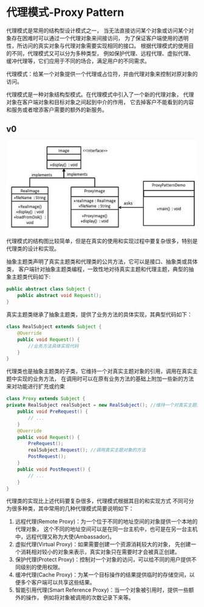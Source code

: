 # 代理模式-Proxy Pattern

代理模式是常用的结构型设计模式之一，
当无法直接访问某个对象或访问某个对象存在困难时可以通过一个代理对象来间接访问，
为了保证客户端使用的透明性，所访问的真实对象与代理对象需要实现相同的接口。
根据代理模式的使用目的不同，代理模式又可以分为多种类型，
例如保护代理、远程代理、虚拟代理、缓冲代理等，它们应用于不同的场合，满足用户的不同需求。

代理模式：给某一个对象提供一个代理或占位符，并由代理对象来控制对原对象的访问。

代理模式是一种对象结构型模式。在代理模式中引入了一个新的代理对象，
代理对象在客户端对象和目标对象之间起到中介的作用，
它去掉客户不能看到的内容和服务或者增添客户需要的额外的新服务。

## v0 

![](proxy_pattern_uml_diagram.jpg)

代理模式的结构图比较简单，但是在真实的使用和实现过程中要复杂很多，特别是代理类的设计和实现。

抽象主题类声明了真实主题类和代理类的公共方法，它可以是接口、抽象类或具体类，
客户端针对抽象主题类编程，一致性地对待真实主题和代理主题，典型的抽象主题类代码如下:
```java
public abstract class Subject {
    public abstract void Request();
}
```

真实主题类继承了抽象主题类，提供了业务方法的具体实现，其典型代码如下：
```java
class RealSubject extends Subject {
    @Override
    public void Request() {
        //业务方法具体实现代码
    }
}
```

代理类也是抽象主题类的子类，它维持一个对真实主题对象的引用，调用在真实主题中实现的业务方法，
在调用时可以在原有业务方法的基础上附加一些新的方法来对功能进行扩充或约束
```java
class Proxy extends Subject {
private RealSubject realSubject = new RealSubject(); //维持一个对真实主题对象的引用
    public void PreRequest() {
        // ...
    }
    @Override
    public void Request() {
        PreRequest();
        realSubject.Request(); //调用真实主题对象的方法
        PostRequest();
    }
    public void PostRequest() {
        // ...
    }
}
```

代理类的实现比上述代码要复杂很多，代理模式根据其目的和实现方式
不同可分为很多种类，其中常用的几种代理模式简要说明如下：

1. 远程代理(Remote Proxy)：为一个位于不同的地址空间的对象提供一个本地的代理对象，
这个不同的地址空间可以是在同一台主机中，也可是在另一台主机中，远程代理又称为大使(Ambassador)。
2. 虚拟代理(Virtual Proxy)：如果需要创建一个资源消耗较大的对象，
先创建一个消耗相对较小的对象来表示，真实对象只在需要时才会被真正创建。
3. 保护代理(Protect Proxy)：控制对一个对象的访问，可以给不同的用户提供不同级别的使用权限。
4. 缓冲代理(Cache Proxy)：为某一个目标操作的结果提供临时的存储空间，以便多个客户端可以共享这些结果。
5. 智能引用代理(Smart Reference Proxy)：当一个对象被引用时，提供一些额外的操作，
例如将对象被调用的次数记录下来等。